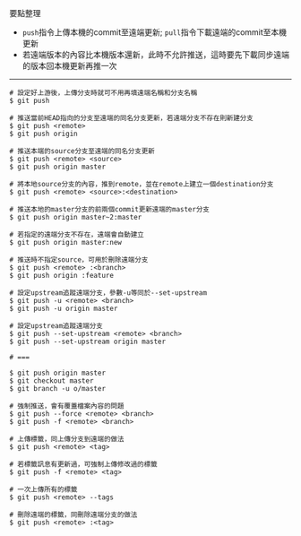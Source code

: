 要點整理
- `push`指令上傳本機的commit至遠端更新; `pull`指令下載遠端的commit至本機更新
- 若遠端版本的內容比本機版本還新，此時不允許推送，這時要先下載同步遠端的版本回本機更新再推一次

---

```
# 設定好上游後，上傳分支時就可不用再填遠端名稱和分支名稱
$ git push
```

```
# 推送當前HEAD指向的分支至遠端的同名分支更新，若遠端分支不存在則新建分支
$ git push <remote>
$ git push origin
```

```
# 推送本端的source分支至遠端的同名分支更新
$ git push <remote> <source>
$ git push origin master
```

```
# 將本地source分支的內容，推到remote，並在remote上建立一個destination分支
$ git push <remote> <source>:<destination>

# 推送本地的master分支的前兩個commit更新遠端的master分支
$ git push origin master~2:master

# 若指定的遠端分支不存在，遠端會自動建立
$ git push origin master:new
```

```
# 推送時不指定source，可用於刪除遠端分支
$ git push <remote> :<branch>
$ git push origin :feature
```

```
# 設定upstream追蹤遠端分支，參數-u等同於--set-upstream
$ git push -u <remote> <branch>
$ git push -u origin master

# 設定upstream追蹤遠端分支
$ git push --set-upstream <remote> <branch>
$ git push --set-upstream origin master

# ===

$ git push origin master
$ git checkout master
$ git branch -u o/master
```

```
# 強制推送，會有覆蓋檔案內容的問題
$ git push --force <remote> <branch>
$ git push -f <remote> <branch>
```

```
# 上傳標籤，同上傳分支到遠端的做法
$ git push <remote> <tag>

# 若標籤訊息有更新過，可強制上傳修改過的標籤
$ git push -f <remote> <tag>

# 一次上傳所有的標籤
$ git push <remote> --tags
```

```
# 刪除遠端的標籤，同刪除遠端分支的做法
$ git push <remote> :<tag>
```